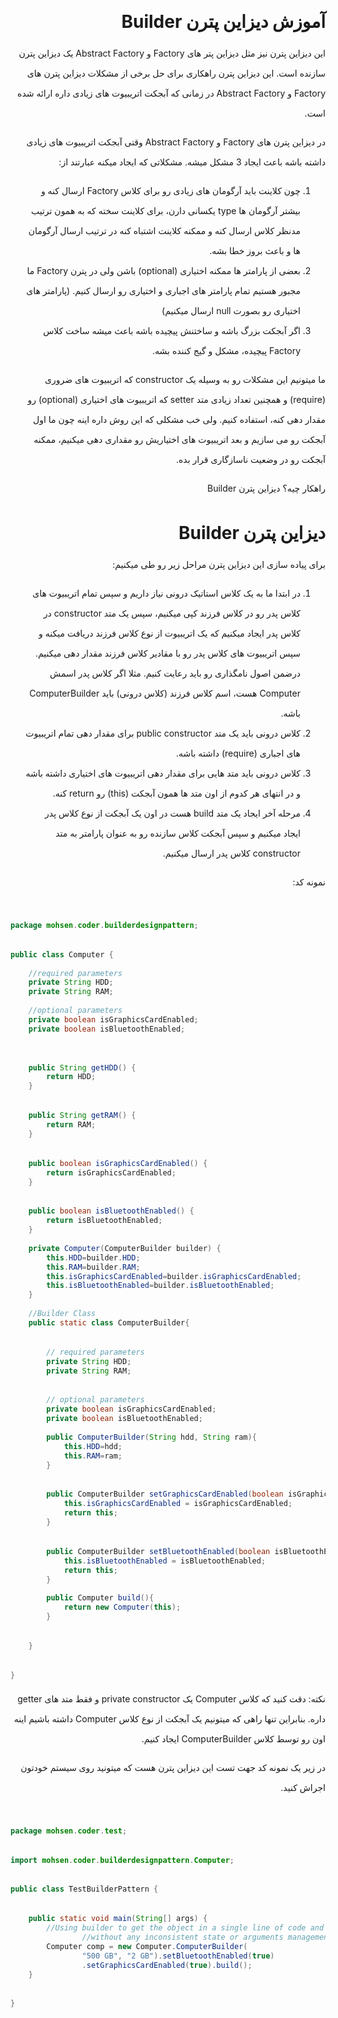 <div dir="rtl" style="line-height: 2rem">

# آموزش دیزاین پترن Builder

این دیزاین پترن نیز مثل دیزاین پتر های Factory و Abstract Factory یک دیزاین پترن سازنده است.
این دیزاین پترن راهکاری برای حل برخی از مشکلات دیزاین پترن های Factory و Abstract Factory در زمانی که آبجکت اتریبیوت های زیادی داره ارائه شده است.

در دیزاین پترن های Factory و Abstract Factory وقتی آبجکت اتریبیوت های زیادی داشته باشه باعث ایجاد 3 مشکل میشه. مشکلاتی که ایجاد میکنه عبارتند از:
<ol>
  <li>	چون کلاینت باید آرگومان های زیادی رو برای کلاس Factory ارسال کنه و بیشتر آرگومان ها type یکسانی دارن، برای کلاینت سخته که به همون ترتیب مدنظر کلاس ارسال کنه و ممکنه کلاینت اشتباه کنه در ترتیب ارسال آرگومان ها و باعث بروز خطا بشه.</li>
  <li>بعضی از پارامتر ها ممکنه اختیاری (optional) باشن ولی در پترن Factory ما مجبور هستیم تمام پارامتر های اجباری و اختیاری رو ارسال کنیم. (پارامتر های اختیاری رو بصورت null ارسال میکنیم)</li>
  <li>اگر آبجکت بزرگ باشه و ساختنش پیچیده باشه باعث میشه ساخت کلاس Factory پیچیده، مشکل و گیج کننده بشه.</li>
</ol>

ما میتونیم این مشکلات رو به وسیله یک constructor که اتریبیوت های ضروری (require) و همچنین تعداد زیادی متد setter که اتریبیوت های اختیاری (optional) رو مقدار دهی کنه،  استفاده کنیم.
ولی خب مشکلی که این روش داره اینه چون ما اول آبجکت رو می سازیم و بعد اتریبیوت های اختیاریش رو مقداری دهی میکنیم، ممکنه آبجکت رو در وضعیت ناسازگاری قرار بده.

راهکار چیه؟ دیزاین پترن Builder

# دیزاین پترن Builder 

برای پیاده سازی این دیزاین پترن مراحل زیر رو طی میکنیم:

<ol>
<li>
در ابتدا ما به یک کلاس استاتیک درونی نیاز داریم و سپس تمام اتریبیوت های کلاس پدر رو در کلاس فرزند کپی میکنیم، سپس یک متد constructor در کلاس پدر ایجاد میکنیم که یک اتریبیوت از نوع کلاس فرزند دریافت میکنه و سپس اتریبیوت های کلاس پدر رو با مقادیر کلاس فرزند مقدار دهی میکنیم. درضمن اصول نامگذاری رو باید رعایت کنیم. مثلا اگر کلاس پدر اسمش Computer هست، اسم کلاس فرزند (کلاس درونی) باید ComputerBuilder باشه.
</li>
<li>
کلاس درونی باید یک متد public constructor برای مقدار دهی تمام اتریبیوت های اجباری (require) داشته باشه.
</li>
<li>
کلاس درونی باید متد هایی برای مقدار دهی اتریبیوت های اختیاری داشته باشه و در انتهای هر کدوم از اون متد ها همون آبجکت (this) رو return کنه.
</li>
<li>
مرحله آخر ایجاد یک متد build هست در اون یک آبجکت از نوع کلاس پدر ایجاد میکنیم و سپس آبجکت کلاس سازنده رو به عنوان پارامتر به متد constructor کلاس پدر ارسال میکنیم.
</li>
</ol>

نمونه کد:

<div dir="ltr">

```java

package mohsen.coder.builderdesignpattern;

public class Computer {
	
	//required parameters
	private String HDD;
	private String RAM;
	
	//optional parameters
	private boolean isGraphicsCardEnabled;
	private boolean isBluetoothEnabled;
	

	public String getHDD() {
		return HDD;
	}

	public String getRAM() {
		return RAM;
	}

	public boolean isGraphicsCardEnabled() {
		return isGraphicsCardEnabled;
	}

	public boolean isBluetoothEnabled() {
		return isBluetoothEnabled;
	}
	
	private Computer(ComputerBuilder builder) {
		this.HDD=builder.HDD;
		this.RAM=builder.RAM;
		this.isGraphicsCardEnabled=builder.isGraphicsCardEnabled;
		this.isBluetoothEnabled=builder.isBluetoothEnabled;
	}
	
	//Builder Class
	public static class ComputerBuilder{

		// required parameters
		private String HDD;
		private String RAM;

		// optional parameters
		private boolean isGraphicsCardEnabled;
		private boolean isBluetoothEnabled;
		
		public ComputerBuilder(String hdd, String ram){
			this.HDD=hdd;
			this.RAM=ram;
		}

		public ComputerBuilder setGraphicsCardEnabled(boolean isGraphicsCardEnabled) {
			this.isGraphicsCardEnabled = isGraphicsCardEnabled;
			return this;
		}

		public ComputerBuilder setBluetoothEnabled(boolean isBluetoothEnabled) {
			this.isBluetoothEnabled = isBluetoothEnabled;
			return this;
		}
		
		public Computer build(){
			return new Computer(this);
		}

	}

}

```

</div>


نکته: دقت کنید که کلاس Computer یک private constructor و فقط متد های getter داره. بنابراین تنها راهی که میتونیم یک آبجکت از نوع کلاس Computer داشته باشیم اینه اون رو توسط کلاس ComputerBuilder ایجاد کنیم.

در زیر یک نمونه کد جهت تست این دیزاین پترن هست که میتونید روی سیستم خودتون اجراش کنید.

<div dir="ltr">


```java

package mohsen.coder.test;

import mohsen.coder.builderdesignpattern.Computer;

public class TestBuilderPattern {

	public static void main(String[] args) {
		//Using builder to get the object in a single line of code and 
                //without any inconsistent state or arguments management issues		
		Computer comp = new Computer.ComputerBuilder(
				"500 GB", "2 GB").setBluetoothEnabled(true)
				.setGraphicsCardEnabled(true).build();
	}

}

```


</div>

</div>
